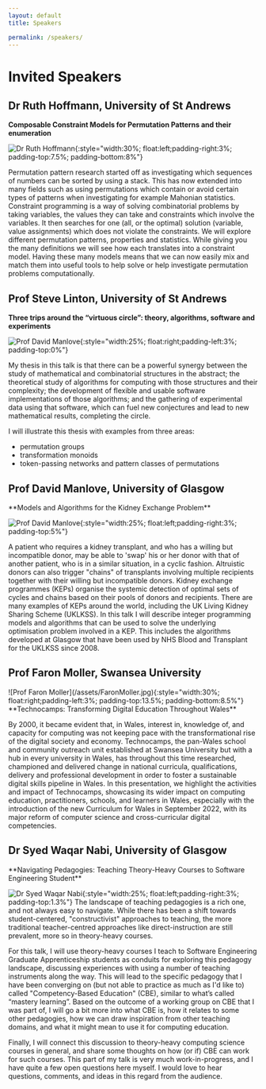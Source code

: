 ```yaml
---
layout: default
title: Speakers

permalink: /speakers/
---
```


# Invited Speakers

<h2 id="DrRuthHoffmann"> Dr Ruth Hoffmann, University of St Andrews</h2>

**Composable Constraint Models for Permutation Patterns and their enumeration**

![Dr Ruth Hoffmann](/assets/RuthHoffmann.jpg){:style="width:30%; float:left;padding-right:3%; padding-top:7.5%; padding-bottom:8%"}

Permutation pattern research started off as investigating which sequences of numbers can be sorted by using a stack.
This has now extended into many fields such as using permutations which contain or avoid certain types of patterns when investigating for example Mahonian statistics.
Constraint programming is a way of solving combinatorial problems by taking variables, the values they can take and constraints which involve the variables. It then searches for one (all, or the optimal) solution (variable, value assignments) which does not violate the constraints.
We will explore different permutation patterns, properties and statistics. While giving you the many definitions we will see how each translates into a constraint model. Having these many models means that we can now easily mix and match them into useful tools to help solve or help investigate permutation problems computationally.

<h2 id="ProfSteveLinton"> Prof Steve Linton, University of St Andrews</h2>

**Three trips around the “virtuous circle”: theory, algorithms, software and experiments**

![Prof David Manlove](/assets/SteveLinton.jpg){:style="width:25%; float:right;padding-left:3%; padding-top:0%"}

My thesis in this talk is that there can be a powerful synergy between the study of mathematical and combinatorial structures in the abstract; the theoretical study of algorithms for computing with those structures and their complexity; the development of flexible and usable software implementations of those algorithms; and the gathering of experimental data using that software, which can fuel new conjectures and lead to new mathematical results, completing the circle.

I will illustrate this thesis with examples from three areas:
- permutation groups
- transformation monoids
- token-passing networks and pattern classes of permutations

<h2 id="ProfDavidManlove">Prof David Manlove, University of Glasgow</h2>
**Models and Algorithms for the Kidney Exchange Problem**

![Prof David Manlove](/assets/DavidManlove.jpg){:style="width:25%; float:left;padding-right:3%; padding-top:5%"}

A patient who requires a kidney transplant, and who has a willing but incompatible donor, may be able to 'swap' his or her donor with that of another patient, who is in a similar situation, in a cyclic fashion.  Altruistic donors can also trigger "chains" of transplants involving multiple recipients together with their willing but incompatible donors.  Kidney exchange programmes (KEPs) organise the systemic detection of optimal sets of cycles and chains based on their pools of donors and recipients.  There are many examples of KEPs around the world, including the UK Living Kidney Sharing Scheme (UKLKSS).   In this talk I will describe integer programming models and algorithms that can be used to solve the underlying optimisation problem involved in a KEP.  This includes the algorithms developed at Glasgow that have been used by NHS Blood and Transplant for the UKLKSS since 2008.

<h2 id="ProfFaronMoller">Prof Faron Moller, Swansea University</h2>
![Prof Faron Moller](/assets/FaronMoller.jpg){:style="width:30%; float:right;padding-left:3%; padding-top:13.5%; padding-bottom:8.5%"}
**Technocamps: Transforming Digital Education Throughout Wales**

By 2000, it became evident that, in Wales, interest in, knowledge of, and capacity for computing was not keeping pace with the transformational rise of the digital society and economy. Technocamps, the pan-Wales school and community outreach unit established at Swansea University but with a hub in every university in Wales, has throughout this time researched, championed and delivered change in national curricula, qualifications, delivery and professional development in order to foster a sustainable digital skills pipeline in Wales. In this presentation, we highlight the activities and impact of Technocamps, showcasing its wider impact on computing education, practitioners, schools, and learners in Wales, especially with the introduction of the new Curriculum for Wales in September 2022, with its major reform of computer science and cross-curricular digital competencies.

<h2 id="DrSyedWaqarNabi"> Dr Syed Waqar Nabi, University of Glasgow</h2>
**Navigating Pedagogies: Teaching Theory-Heavy Courses to Software Engineering Student**

![Dr Syed Waqar Nabi](/assets/SyedWaqarNabi.jpg){:style="width:25%; float:left;padding-right:3%; padding-top:1.3%"}
The landscape of teaching pedagogies is a rich one, and not always easy to navigate. While there has been a shift towards student-centered, "constructivist" approaches to teaching, the more traditional teacher-centred approaches like direct-instruction are still prevalent, more so in theory-heavy courses.

For this talk, I will use theory-heavy courses I teach to Software Engineering Graduate Apprenticeship students as conduits for exploring this pedagogy landscape, discussing experiences with using a number of teaching instruments along the way. This will lead to the specific pedagogy that I have been converging on (but not able to practice as much as I'd like to) called "Competency-Based Education" (CBE), similar to what’s called “mastery learning”. Based on the outcome of a working group on CBE that I was part of, I will go a bit more into what CBE is, how it relates to some other pedagogies, how we can draw inspiration from other teaching domains, and what it might mean to use it for computing education.

Finally, I will connect this discussion to theory-heavy computing science courses in general, and share some thoughts on how (or if) CBE can work for such courses. This part of my talk is very much work-in-progress, and I have quite a few open questions here myself. I would love to hear questions, comments, and ideas in this regard from the audience.

